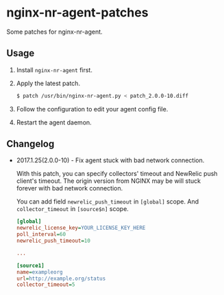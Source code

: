 # nginx-nr-agent-patches

Some patches for nginx-nr-agent.

## Usage

1. Install `nginx-nr-agent` first.
2. Apply the latest patch.

    ```bash
    $ patch /usr/bin/nginx-nr-agent.py < patch_2.0.0-10.diff
    ```

3. Follow the configuration to edit your agent config file.
4. Restart the agent daemon.
    

## Changelog

- 2017.1.25(2.0.0-10) - Fix agent stuck with bad network connection.

    With this patch, you can specify collectors' timeout and NewRelic push client's timeout. The origin version from NGINX may be will stuck forever with bad network connection.

    You can add field `newrelic_push_timeout` in `[global]` scope. And `collector_timeout` in `[source$n]` scope.

    ```ini
    [global]
    newrelic_license_key=YOUR_LICENSE_KEY_HERE
    poll_interval=60
    newrelic_push_timeout=10

    ...

    [source1]
    name=exampleorg
    url=http://example.org/status
    collector_timeout=5
    ```

